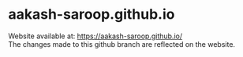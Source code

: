 # aakash-saroop.github.io
Website available at: https://aakash-saroop.github.io/
<br>The changes made to this github branch are reflected on the website.
